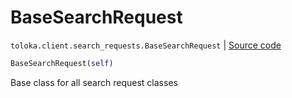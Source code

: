 # BaseSearchRequest
`toloka.client.search_requests.BaseSearchRequest` | [Source code](https://github.com/Toloka/toloka-kit/blob/v0.1.26/src/client/search_requests.py#L167)

```python
BaseSearchRequest(self)
```

Base class for all search request classes

